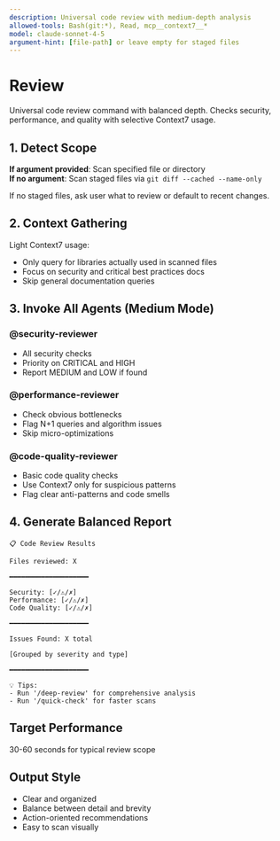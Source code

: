 ```yaml
---
description: Universal code review with medium-depth analysis
allowed-tools: Bash(git:*), Read, mcp__context7__*
model: claude-sonnet-4-5
argument-hint: [file-path] or leave empty for staged files
---
```


# Review

Universal code review command with balanced depth. Checks security, performance, and quality with selective Context7 usage.

## 1. Detect Scope

**If argument provided**: Scan specified file or directory  
**If no argument**: Scan staged files via `git diff --cached --name-only`

If no staged files, ask user what to review or default to recent changes.

## 2. Context Gathering

Light Context7 usage:
- Only query for libraries actually used in scanned files
- Focus on security and critical best practices docs
- Skip general documentation queries

## 3. Invoke All Agents (Medium Mode)

### @security-reviewer
- All security checks
- Priority on CRITICAL and HIGH
- Report MEDIUM and LOW if found

### @performance-reviewer  
- Check obvious bottlenecks
- Flag N+1 queries and algorithm issues
- Skip micro-optimizations

### @code-quality-reviewer
- Basic code quality checks
- Use Context7 only for suspicious patterns
- Flag clear anti-patterns and code smells

## 4. Generate Balanced Report

```
📋 Code Review Results

Files reviewed: X

━━━━━━━━━━━━━━━━━━━━

Security: [✓/⚠/✗]
Performance: [✓/⚠/✗]  
Code Quality: [✓/⚠/✗]

━━━━━━━━━━━━━━━━━━━━

Issues Found: X total

[Grouped by severity and type]

━━━━━━━━━━━━━━━━━━━━

💡 Tips:
- Run '/deep-review' for comprehensive analysis
- Run '/quick-check' for faster scans
```

## Target Performance

30-60 seconds for typical review scope

## Output Style

- Clear and organized
- Balance between detail and brevity
- Action-oriented recommendations
- Easy to scan visually

